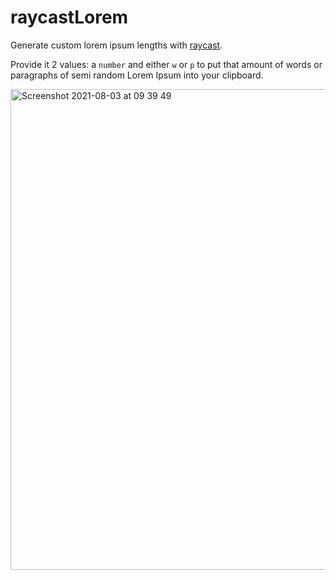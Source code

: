# raycastLorem
Generate custom lorem ipsum lengths with [raycast](raycast.com).

Provide it 2 values: a `number` and either `w` or `p` to put that amount of words or paragraphs of semi random Lorem Ipsum into your clipboard.


<img width="769" alt="Screenshot 2021-08-03 at 09 39 49" src="https://user-images.githubusercontent.com/3832215/127986743-68237358-5dc3-4b1d-a7d2-23a5dcee5933.png">
